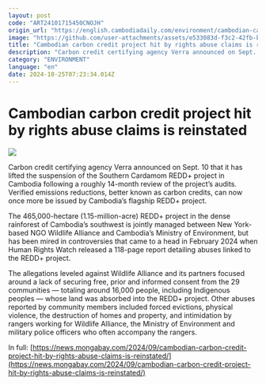 ```yaml
---
layout: post
code: "ART24101715450CNOJH"
origin_url: "https://english.cambodiadaily.com/environment/cambodian-carbon-credit-project-hit-by-rights-abuse-claims-is-reinstated-189301/"
image: "https://github.com/user-attachments/assets/e533083d-f3c2-42fb-b014-00ec43b8c4a4"
title: "Cambodian carbon credit project hit by rights abuse claims is reinstated"
description: "Carbon credit certifying agency Verra announced on Sept. 10 that it has lifted the suspension of the Southern Cardamom REDD+ project in Cambodia following a roughly 14-month review of the project’s audits. Verified emissions reductions, better known as carbon credits, can now once more be issued by Cambodia’s flagship REDD+ project. The 465,000-hectare (1.15-million-acre) REDD+ […]"
category: "ENVIRONMENT"
language: "en"
date: 2024-10-25T07:23:34.014Z
---
```


# Cambodian carbon credit project hit by rights abuse claims is reinstated

 ![](https://github.com/user-attachments/assets/6fbbe69d-92e0-4d87-b71d-e0dbcb816d81)

Carbon credit certifying agency Verra announced on Sept. 10 that it has lifted the suspension of the Southern Cardamom REDD+ project in Cambodia following a roughly 14-month review of the project’s audits. Verified emissions reductions, better known as carbon credits, can now once more be issued by Cambodia’s flagship REDD+ project.

The 465,000-hectare (1.15-million-acre) REDD+ project in the dense rainforest of Cambodia’s southwest is jointly managed between New York-based NGO Wildlife Alliance and Cambodia’s Ministry of Environment, but has been mired in controversies that came to a head in February 2024 when Human Rights Watch released a 118-page report detailing abuses linked to the REDD+ project.

The allegations leveled against Wildlife Alliance and its partners focused around a lack of securing free, prior and informed consent from the 29 communities — totaling around 16,000 people, including Indigenous peoples — whose land was absorbed into the REDD+ project. Other abuses reported by community members included forced evictions, physical violence, the destruction of homes and property, and intimidation by rangers working for Wildlife Alliance, the Ministry of Environment and military police officers who often accompany the rangers.

In full: [https://news.mongabay.com/2024/09/cambodian-carbon-credit-project-hit-by-rights-abuse-claims-is-reinstated/](https://news.mongabay.com/2024/09/cambodian-carbon-credit-project-hit-by-rights-abuse-claims-is-reinstated/)